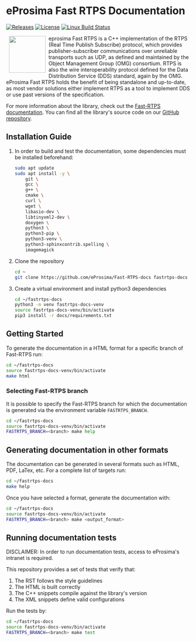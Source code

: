 # eProsima Fast RTPS Documentation

[![Releases](https://img.shields.io/github/release/eProsima/Fast-RTPS.svg)](https://github.com/eProsima/Fast-RTPS/releases)
[![License](https://img.shields.io/badge/License-Apache%202.0-blue.svg)](https://opensource.org/licenses/Apache-2.0)
[![Linux Build Status](http://jenkins.eprosima.com:8080/job/FastRTPS%20Docs%20Nightly%20Master/badge/icon)](http://jenkins.eprosima.com:8080/job/FastRTPS%20Docs%20Nightly%20Master)

<a href="http://www.eprosima.com"><img src="https://encrypted-tbn3.gstatic.com/images?q=tbn:ANd9GcSd0PDlVz1U_7MgdTe0FRIWD0Jc9_YH-gGi0ZpLkr-qgCI6ZEoJZ5GBqQ" align="left" hspace="8" vspace="2" width="100" height="100" ></a>

eprosima Fast RTPS is a C++ implementation of the RTPS (Real Time Publish Subscribe) protocol, which provides publisher-subscriber communications over unreliable transports such as UDP, as defined and maintained by the Object Management Group (OMG) consortium. RTPS is also the wire interoperability protocol defined for the Data Distribution Service (DDS) standard, again by the OMG. eProsima Fast RTPS holds the benefit of being standalone and up-to-date, as most vendor solutions either implement RTPS as a tool to implement DDS or use past versions of the specification.

For more information about the library, check out the [Fast-RTPS documentation](https://fast-rtps.docs.eprosima.com/en/latest/).
You can find all the library's source code on our [GitHub repository](https://github.com/eProsima/Fast-RTPS).

## Installation Guide

1. In order to build and test the documentation, some dependencies must be installed beforehand:

    ```bash
    sudo apt update
    sudo apt install -y \
        git \
        gcc \
        g++ \
        cmake \
        curl \
        wget \
        libasio-dev \
        libtinyxml2-dev \
        doxygen \
        python3 \
        python3-pip \
        python3-venv \
        python3-sphinxcontrib.spelling \
        imagemagick
    ```

1. Clone the repository

    ```bash
    cd ~
    git clone https://github.com/eProsima/Fast-RTPS-docs fastrtps-docs
    ```

1. Create a virtual environment and install python3 dependencies

    ```bash
    cd ~/fastrtps-docs
    python3 -m venv fastrtps-docs-venv
    source fastrtps-docs-venv/bin/activate
    pip3 install -r docs/requirements.txt
    ```

## Getting Started

To generate the documentation in a HTML format for a specific branch of Fast-RTPS run:

```bash
cd ~/fastrtps-docs
source fastrtps-docs-venv/bin/activate
make html
```

### Selecting Fast-RTPS branch

It is possible to specify the Fast-RTPS branch for which the documentation is generated via the environment variable `FASTRTPS_BRANCH`.

```bash
cd ~/fastrtps-docs
source fastrtps-docs-venv/bin/activate
FASTRTPS_BRANCH=<branch> make help
```

## Generating documentation in other formats

The documentation can be generated in several formats such as HTML, PDF, LaTex, etc. For a complete list of targets run:

```bash
cd ~/fastrtps-docs
make help
```

Once you have selected a format, generate the documentation with:

```bash
cd ~/fastrtps-docs
source fastrtps-docs-venv/bin/activate
FASTRTPS_BRANCH=<branch> make <output_format>
```

## Running documentation tests

DISCLAIMER: In order to run documentation tests, access to eProsima's intranet is required.

This repository provides a set of tests that verify that:

1. The RST follows the style guidelines
1. The HTML is built correctly
1. The C++ snippets compile against the library's version
1. The XML snippets define valid configurations

Run the tests by:

```bash
cd ~/fastrtps-docs
source fastrtps-docs-venv/bin/activate
FASTRTPS_BRANCH=<branch> make test
```
